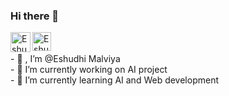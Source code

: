 ### Hi there 👋
<a href="https://www.linkedin.com/in/eshudhi-malviya/">
  <img align="left" alt="Eshudhi's LinkedIN" width="32px" src="https://img.icons8.com/color/48/000000/linkedin.png" />
</a>
<a href="mailto:eshudhi@gmail.com/">
  <img align="left" alt="Eshudhi's Gmail" width="30px" src="https://img.icons8.com/fluent/48/000000/gmail.png" />
</a>

<br />
<br/>
- 👀 , I’m @Eshudhi Malviya
<br/>              
- 🔭 I’m currently working on AI project
<br/>
- 🌱 I’m currently learning AI and Web development
                                 
<!--
**Eshudhi/Eshudhi** is a ✨ _special_ ✨ repository because its `README.md` (this file) appears on your GitHub profile.

Here are some ideas to get you started:

- 🔭 I’m currently working on ...
- 🌱 I’m currently learning ...
- 👯 I’m looking to collaborate on ...
- 🤔 I’m looking for help with ...
- 💬 Ask me about ...
- 📫 How to reach me: ...
- 😄 Pronouns: ...
- ⚡ Fun fact: ...
-->
